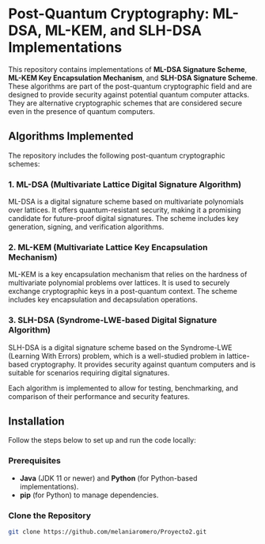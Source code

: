 # Post-Quantum Cryptography: ML-DSA, ML-KEM, and SLH-DSA Implementations

This repository contains implementations of **ML-DSA Signature Scheme**, **ML-KEM Key Encapsulation Mechanism**, and **SLH-DSA Signature Scheme**. These algorithms are part of the post-quantum cryptographic field and are designed to provide security against potential quantum computer attacks. They are alternative cryptographic schemes that are considered secure even in the presence of quantum computers.

## Algorithms Implemented

The repository includes the following post-quantum cryptographic schemes:

### 1. **ML-DSA (Multivariate Lattice Digital Signature Algorithm)**

ML-DSA is a digital signature scheme based on multivariate polynomials over lattices. It offers quantum-resistant security, making it a promising candidate for future-proof digital signatures. The scheme includes key generation, signing, and verification algorithms.

### 2. **ML-KEM (Multivariate Lattice Key Encapsulation Mechanism)**

ML-KEM is a key encapsulation mechanism that relies on the hardness of multivariate polynomial problems over lattices. It is used to securely exchange cryptographic keys in a post-quantum context. The scheme includes key encapsulation and decapsulation operations.

### 3. **SLH-DSA (Syndrome-LWE-based Digital Signature Algorithm)**

SLH-DSA is a digital signature scheme based on the Syndrome-LWE (Learning With Errors) problem, which is a well-studied problem in lattice-based cryptography. It provides security against quantum computers and is suitable for scenarios requiring digital signatures.

Each algorithm is implemented to allow for testing, benchmarking, and comparison of their performance and security features.

## Installation

Follow the steps below to set up and run the code locally:

### Prerequisites

- **Java** (JDK 11 or newer) and **Python** (for Python-based implementations).
- **pip** (for Python) to manage dependencies.


### Clone the Repository

```bash
git clone https://github.com/melaniaromero/Proyecto2.git
